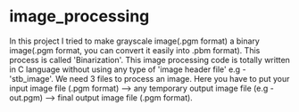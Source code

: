 # image_processing
In this project I tried to make grayscale image(.pgm format) a binary image(.pgm format, you can convert it easily into .pbm format). This process is called 'Binarization'. This image processing code is totally written in C language without using any type of 'image header file' e.g - 'stb_image'. We need 3 files to process an image. Here you have to put your input image file (.pgm format) --> any temporary output image file (e.g - out.pgm) --> final output image file (.pgm format). 
